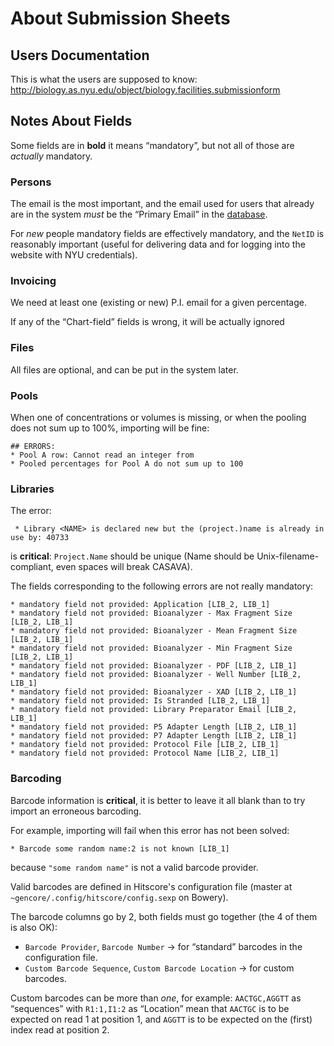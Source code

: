 
About Submission Sheets
=======================

Users Documentation
-------------------

This is what the users are supposed to know:
<http://biology.as.nyu.edu/object/biology.facilities.submissionform>

Notes About Fields
------------------

Some fields are in **bold** it means “mandatory”, but not all of those are
*actually* mandatory.

### Persons

The email is the most important, and the email used for users that already are
in the system *must* be the “Primary Email” in the
[database](https://gencore.bio.nyu/edu).

For *new* people mandatory fields are effectively mandatory, and the `NetID` is
reasonably important (useful for delivering data and for logging into the
website with NYU credentials).

### Invoicing

We need at least one (existing or new) P.I. email for a given percentage.

If any of the “Chart-field” fields is wrong, it will be actually ignored

### Files

All files are optional, and can be put in the system later.

### Pools

When one of concentrations or volumes is missing, or when the pooling does not
sum up to 100%, importing will be fine:

    ## ERRORS:
    * Pool A row: Cannot read an integer from 
    * Pooled percentages for Pool A do not sum up to 100

### Libraries

The error:

     * Library <NAME> is declared new but the (project.)name is already in use by: 40733

is **critical**: `Project.Name` should be unique (Name should be
Unix-filename-compliant, even spaces will break CASAVA).

The fields corresponding to the following errors are not really mandatory:

    * mandatory field not provided: Application [LIB_2, LIB_1]
    * mandatory field not provided: Bioanalyzer - Max Fragment Size [LIB_2, LIB_1]
    * mandatory field not provided: Bioanalyzer - Mean Fragment Size [LIB_2, LIB_1]
    * mandatory field not provided: Bioanalyzer - Min Fragment Size [LIB_2, LIB_1]
    * mandatory field not provided: Bioanalyzer - PDF [LIB_2, LIB_1]
    * mandatory field not provided: Bioanalyzer - Well Number [LIB_2, LIB_1]
    * mandatory field not provided: Bioanalyzer - XAD [LIB_2, LIB_1]
    * mandatory field not provided: Is Stranded [LIB_2, LIB_1]
    * mandatory field not provided: Library Preparator Email [LIB_2, LIB_1]
    * mandatory field not provided: P5 Adapter Length [LIB_2, LIB_1]
    * mandatory field not provided: P7 Adapter Length [LIB_2, LIB_1]
    * mandatory field not provided: Protocol File [LIB_2, LIB_1]
    * mandatory field not provided: Protocol Name [LIB_2, LIB_1]

### Barcoding

Barcode information is **critical**, it is better to leave it all blank than to
try import an erroneous barcoding.

For example, importing will fail when this error has not been solved:

    * Barcode some random name:2 is not known [LIB_1]

because `"some random name"` is not a valid barcode provider.

Valid barcodes are defined in Hitscore's configuration file (master at
`~gencore/.config/hitscore/config.sexp` on Bowery).

The barcode columns go by 2, both fields must go together (the 4 of them is
also OK):

- `Barcode Provider`, `Barcode Number` → for “standard” barcodes in the
configuration file.
- `Custom Barcode Sequence`, `Custom Barcode Location` → for custom barcodes.

Custom barcodes can be more than *one*, for example: `AACTGC,AGGTT` as
“sequences” with `R1:1,I1:2` as “Location” mean that `AACTGC` is to be expected
on read 1 at position 1, and `AGGTT` is to be expected on the (first) index
read at position 2.

